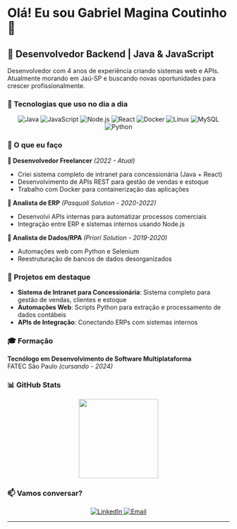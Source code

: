 # Olá! Eu sou Gabriel Magina Coutinho 👋

## 🚀 Desenvolvedor Backend | Java & JavaScript

Desenvolvedor com 4 anos de experiência criando sistemas web e APIs. Atualmente morando em Jaú-SP e buscando novas oportunidades para crescer profissionalmente.

### 🔧 Tecnologias que uso no dia a dia

<div align="center">
  <img src="https://img.shields.io/badge/Java-ED8B00?style=for-the-badge&logo=java&logoColor=white" alt="Java"/>
  <img src="https://img.shields.io/badge/JavaScript-F7DF1E?style=for-the-badge&logo=javascript&logoColor=black" alt="JavaScript"/>
  <img src="https://img.shields.io/badge/Node.js-43853D?style=for-the-badge&logo=node.js&logoColor=white" alt="Node.js"/>
  <img src="https://img.shields.io/badge/React-20232A?style=for-the-badge&logo=react&logoColor=61DAFB" alt="React"/>
  <img src="https://img.shields.io/badge/Docker-2496ED?style=for-the-badge&logo=docker&logoColor=white" alt="Docker"/>
  <img src="https://img.shields.io/badge/Linux-FCC624?style=for-the-badge&logo=linux&logoColor=black" alt="Linux"/>
  <img src="https://img.shields.io/badge/MySQL-00000F?style=for-the-badge&logo=mysql&logoColor=white" alt="MySQL"/>
  <img src="https://img.shields.io/badge/Python-3776AB?style=for-the-badge&logo=python&logoColor=white" alt="Python"/>
</div>

### 💼 O que eu faço

**🔹 Desenvolvedor Freelancer** *(2022 - Atual)*
- Criei sistema completo de intranet para concessionária (Java + React)
- Desenvolvimento de APIs REST para gestão de vendas e estoque
- Trabalho com Docker para containerização das aplicações

**🔹 Analista de ERP** *(Pasquali Solution - 2020-2022)*
- Desenvolvi APIs internas para automatizar processos comerciais
- Integração entre ERP e sistemas internos usando Node.js

**🔹 Analista de Dados/RPA** *(Priori Solution - 2019-2020)*
- Automações web com Python e Selenium
- Reestruturação de bancos de dados desorganizados

### 🎯 Projetos em destaque

- **Sistema de Intranet para Concessionária**: Sistema completo para gestão de vendas, clientes e estoque
- **Automações Web**: Scripts Python para extração e processamento de dados contábeis
- **APIs de Integração**: Conectando ERPs com sistemas internos

### 🎓 Formação

**Tecnólogo em Desenvolvimento de Software Multiplataforma**  
FATEC São Paulo *(cursando - 2024)*

### 📊 GitHub Stats

<div align="center">

  <img height="180em" src="https://github-readme-stats.vercel.app/api/top-langs/?username=Gabriel-M-Coutinho&layout=compact&langs_count=7&theme=dark"/>
</div>

### 📫 Vamos conversar?

<div align="center">
  <a href="https://www.linkedin.com/in/gabrielmaginacoutinho/" target="_blank">
    <img src="https://img.shields.io/badge/LinkedIn-0077B5?style=for-the-badge&logo=linkedin&logoColor=white" alt="LinkedIn"/>
  </a>
  <a href="mailto:BulboGC@gmail.com">
    <img src="https://img.shields.io/badge/Email-D14836?style=for-the-badge&logo=gmail&logoColor=white" alt="Email"/>
  </a>
</div>

---

